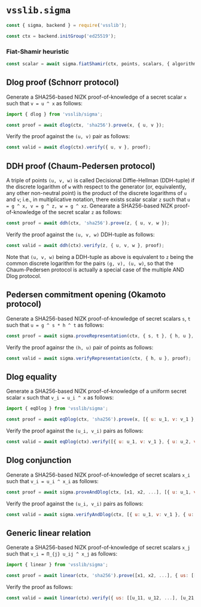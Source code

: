 # `vsslib.sigma`

```js
const { sigma, backend } = require('vsslib');

const ctx = backend.initGroup('ed25519');
```

### Fiat-Shamir heuristic

```js
const scalar = await sigma.fiatShamir(ctx, points, scalars, { algorithm, nonce });
```

## Dlog proof (Schnorr protocol)

Generate a SHA256-based NIZK proof-of-knowledge of a secret scalar `x` such
that `v = u ^ x` as follows:

```js
import { dlog } from 'vsslib/sigma';

const proof = await dlog(ctx, 'sha256').prove(x, { u, v });
```

Verify the proof against the `(u, v)` pair as follows:


```js
const valid = await dlog(ctx).verify({ u, v }, proof);
```

## DDH proof (Chaum-Pedersen protocol)

A triple of points `(u, v, w)` is called Decisional Diffie-Hellman (DDH-tuple)
if the discrete logarithm of `w` with respect to the generator (or,
equivalently, any other non-neutral point) is the product of the discrete
logarithms of `u` and `v`; i.e., in multiplicative notation, there exists
scalar scalar `z` such that `u = g ^ x, v = g ^ z, w = g ^ xz`.
Genearate a SHA256-based NIZK proof-of-knowledge of the secret scalar
`z` as follows:

```js
const proof = await ddh(ctx, 'sha256').prove(z, { u, v, w });
```

Verify the proof against the `(u, v, w)` DDH-tuple as follows:

```js
const valid = await ddh(ctx).verify(z, { u, v, w }, proof);
```

Note that `(u, v, w)` being a DDH-tuple as above is equivalent to
`z` being the common discrete logarithm for the pairs `(g, v), (u, w)`,
so that the Chaum-Pedersen protocol is actually a special case of the multiple
AND Dlog protocol.

## Pedersen commitment opening (Okamoto protocol)

Generate a SHA256-based NIZK proof-of-knowledge of secret scalars `s`, `t`
such that `u = g ^ s * h ^ t` as follows:

```js
const proof = await sigma.proveRepresentation(ctx, { s, t }, { h, u }, { algorithm: 'sha256'});
```

Verify the proof againsr the `(h, u)` pair of points as follows:

```js
const valid = await sigma.verifyRepresentation(ctx, { h, u }, proof);
```

## Dlog equality 

Generate a SHA256-based NIZK proof-of-knowledge of a uniform secret scalar `x` such
that `v_i = u_i ^ x` as follows:

```js
import { eqDlog } from 'vsslib/sigma';

const proof = await eqDlog(ctx, 'sha256').prove(x, [{ u: u_1, v: v_1 }, { u: u_2, v: v_2 }, ...]);
```

Verify the proof against the `(u_i, v_i)` pairs as follows:


```js
const valid = await eqDlog(ctx).verify([{ u: u_1, v: v_1 }, { u: u_2, v: v_2 }, ...], proof);
```

## Dlog conjunction 

Generate a SHA256-based NIZK proof-of-knowledge of secret scalars `x_i` such
that `v_i = u_i ^ x_i` as follows:

```js
const proof = await sigma.proveAndDlog(ctx, [x1, x2, ...], [{ u: u_1, v: v_1 }, { u: u_2, v: v_2 }, ...], { algorithm: 'sha256' });
```

Verify the proof against the `(u_i, v_i)` pairs as follows:


```js
const valid = await sigma.verifyAndDlog(ctx, [{ u: u_1, v: v_1 }, { u: u_2, v: v_2 }, ...], proof);
```

## Generic linear relation 

Generate a SHA256-based NIZK proof-of-knowledge of secret scalars `x_j` such
that `v_i = Π_{j} u_ij ^ x_j` as follows:

```js
import { linear } from 'vsslib/sigma';

const proof = await linear(ctx, 'sha256').prove([x1, x2, ...], { us: [[u_11, u_12, ...], [u_21, u_22, ...], ...], vs: [v_1, v_2, ...] });
```

Verify the proof as follows:

```js
const valid = await linear(ctx).verify({ us: [[u_11, u_12, ...], [u_21, u_22, ...], ...], vs: [v_1, v_2, ...] }, proof);
```
